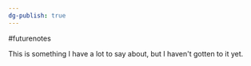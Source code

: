 ```yaml
---
dg-publish: true
---
```


#futurenotes

This is something I have a lot to say about, but I haven't gotten to it yet.